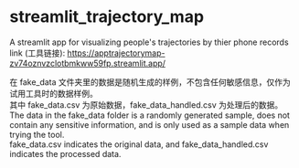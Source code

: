 # streamlit_trajectory_map
A streamlit app for visualizing people's trajectories by thier phone records \
link (工具链接): https://apptrajectorymap-zv74oznvzclotbmkww59fp.streamlit.app/

在 fake_data 文件夹里的数据是随机生成的样例，不包含任何敏感信息，仅作为试用工具时的数据样例。\
其中 fake_data.csv 为原始数据，fake_data_handled.csv 为处理后的数据。
The data in the fake_data folder is a randomly generated sample, does not contain any sensitive information, and is only used as a sample data when trying the tool. \
fake_data.csv indicates the original data, and fake_data_handled.csv indicates the processed data.
